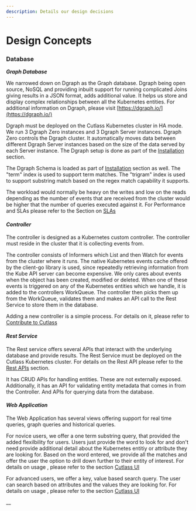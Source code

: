```yaml
---
description: Details our design decisions
---
```


# Design Concepts

### Database

_**Graph Database**_

We narrowed down on Dgraph as the Graph database. Dgraph being open source, NoSQL and providing inbuilt support for running complicated Joins giving results in a JSON format, adds additional value. It helps us store and display complex relationships between all the Kubernetes entities. For additional information on Dgraph, please visit [https://dgraph.io/](https://dgraph.io/)

Dgraph must be deployed on the Cutlass Kubernetes cluster in HA mode. We run 3 Dgraph Zero instances and 3 Dgraph Server instances. Dgraph Zero controls the Dgraph cluster. It automatically moves data between different Dgraph Server instances based on the size of the data served by each Server instance. The Dgraph setup is done as part of the [Installation](installation.md) section.

The Dgraph Schema is loaded as part of [Installation](installation.md) section as well. The "term" index is used to support term matches. The "trigram" index is used to support substring match based on the regex match capability it supports. 

The workload would normally be heavy on the writes and low on the reads depending as the number of events that are received from the cluster would be higher that the number of queries executed against it. For Performance and SLAs please refer to the Section on [SLAs](slas.md)

#### _Controller_

The controller is designed as a Kubernetes custom controller. The controller must reside in the cluster that it is collecting events from.

The controller consists of Informers which List and then Watch for events from the cluster where it runs. The native Kubernetes events cache offered by the client-go library is used, since repeatedly retrieving information from the Kube API server can become expensive. We only cares about events when the object has been created, modified or deleted. When one of these events is triggered on any of the Kubernetes entities which we handle, it is added to the controllers WorkQueue. The controller then picks them up from the WorkQueue, validates them and makes an API call to the Rest Service to store them in the database.

Adding a new controller is a simple process. For details on it, please refer to [Contribute to Cutlass]()

#### _Rest Service_

The Rest service offers several APIs that interact with the underlying database and provide results. The Rest Service must be deployed on the Cutlass Kubernetes cluster. For details on the Rest API please refer to the [Rest APIs](rest-apis.md) section.

It has CRUD APIs for handling entities. These are not externally exposed. Additionally, it has an API for validating entity metadata that comes in from the Controller. And APIs for querying data from the database.

#### _Web Application_

The Web Application has several views offering support for real time queries, graph queries and historical queries.

For novice users, we offer a one term substring query, that provided the added flexilbility for users. Users just provide the word to look for and don't need provide additional detail about the Kubernetes entitiy or attribute they are looking for. Based on the word entered, we provide all the matches and offer the user the option to drill down further to their entity of interest. For details on usage , please refer to the section [Cutlass UI]()

For advanced users, we offer a key, value based search query. The user can search based on attributes and the values they are looking for. For details on usage , please refer to the section [Cutlass UI]()



\_\_



